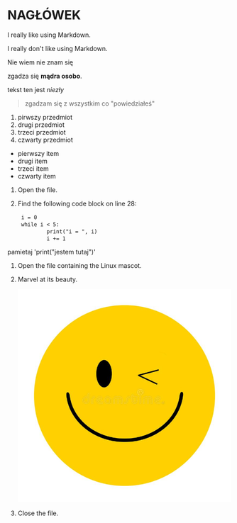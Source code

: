 # NAGŁÓWEK

I really like using Markdown.

I really don't like using Markdown.

Nie wiem nie znam się

zgadza się **mądra osobo**.

tekst ten jest *niezły*

> zgadzam się z wszystkim co "powiedziałeś"

1. pirwszy przedmiot
2. drugi przedmiot
3. trzeci przedmiot
4. czwarty przedmiot

- pierwszy item
- drugi item
- trzeci item
- czwarty item

1. Open the file.
2. Find the following code block on line 28:

        i = 0
        while i < 5:
                print("i = ", i)
                i += 1
                
 pamietaj 'print("jestem tutaj")'
 
 1. Open the file containing the Linux mascot.
2. Marvel at its beauty.

    ![taka zabawa](/zd14a.jpg)

3. Close the file.

